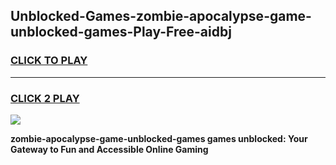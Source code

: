 
## Unblocked-Games-zombie-apocalypse-game-unblocked-games-Play-Free-aidbj
<h3>
<a href="https://premium76.site?title=zombie-apocalypse-game-unblocked-games&ref=10A">CLICK TO PLAY</a></h3>
<hr>

<h3>
<a href="https://premium76.site?title=zombie-apocalypse-game-unblocked-games&ref=10A">CLICK 2 PLAY</a>
  
</h3>

<a href="https://premium76.site?title=zombie-apocalypse-game-unblocked-games&ref=10A"><img src="https://clearcache.store/games.png"></a>


**zombie-apocalypse-game-unblocked-games games unblocked: Your Gateway to Fun and Accessible Online Gaming**
